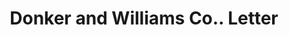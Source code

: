 ---
doi: 10.7916/D8XD2CPT
date_other: '1900'
date_other_textual: '1900'
form: correspondence
genre:
- Letters (correspondence)
name:
- Donker and Williams Co.
object_in_context_url: https://biggert.cul.columbia.edu/items/view/ave_biggert_00175
subject_hierarchical_geographic:
- Chicago, Illinois, United States
subject_name:
- Donker and Williams Co.
title: Donker and Williams Co.. Letter
sort_title: Donker and Williams Co.. Letter
call_number: ave_biggert_00175
coordinates:
- 41.83694444444445,-87.68472222222222
pid: ave_biggert_00175
identifiers: ave_biggert_00175
permalink: /biggert/ave_biggert_00175/
layout: iiif-image-page
---